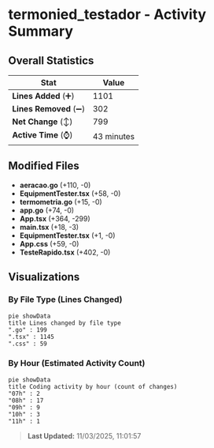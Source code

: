 # termonied_testador - Activity Summary 

## Overall Statistics

| Stat                   | Value                                                             |
| ---------------------- | ----------------------------------------------------------------- |
| **Lines Added** (➕)   | 1101                                          |
| **Lines Removed** (➖) | 302                                        |
| **Net Change** (↕)    | 799                |
| **Active Time** (⌚)   | 43 minutes |


## Modified Files
- **aeracao.go** (+110, -0)
- **EquipmentTester.tsx** (+58, -0)
- **termometria.go** (+15, -0)
- **app.go** (+74, -0)
- **App.tsx** (+364, -299)
- **main.tsx** (+18, -3)
- **EquipmentTester.tsx** (+1, -0)
- **App.css** (+59, -0)
- **TesteRapido.tsx** (+402, -0)

## Visualizations

### By File Type (Lines Changed)

```mermaid
pie showData
title Lines changed by file type
".go" : 199
".tsx" : 1145
".css" : 59
```

### By Hour (Estimated Activity Count)

```mermaid
pie showData
title Coding activity by hour (count of changes)
"07h" : 2
"08h" : 17
"09h" : 9
"10h" : 3
"11h" : 1
```


> **Last Updated:** 11/03/2025, 11:01:57